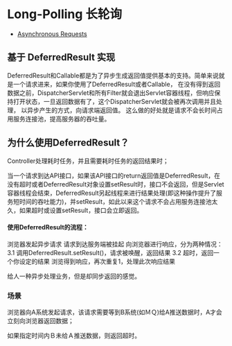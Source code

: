 
# Long-Polling 长轮询

- [Asynchronous Requests](https://docs.spring.io/spring/docs/current/spring-framework-reference/web.html#mvc-ann-async)

## 基于 DeferredResult 实现

DeferredResult和Callable都是为了异步生成返回值提供基本的支持。简单来说就是一个请求进来，如果你使用了DeferredResult或者Callable，
在没有得到返回数据之前，DispatcherServlet和所有Filter就会退出Servlet容器线程，但响应保持打开状态，一旦返回数据有了，这个DispatcherServlet就会被再次调用并且处理，
以异步产生的方式，向请求端返回值。
这么做的好处就是请求不会长时间占用服务连接池，提高服务器的吞吐量。

## 为什么使用DeferredResult？

Controller处理耗时任务，并且需要耗时任务的返回结果时；

当一个请求到达API接口，如果该API接口的return返回值是DeferredResult，在没有超时或者DeferredResult对象设置setResult时，接口不会返回，但是Servlet容器线程会结束，DeferredResult另起线程来进行结果处理(即这种操作提升了服务短时间的吞吐能力)，并setResult，如此以来这个请求不会占用服务连接池太久，如果超时或设置setResult，接口会立即返回。

#### 使用DeferredResult的流程：

浏览器发起异步请求
请求到达服务端被挂起
向浏览器进行响应，分为两种情况：
3.1 调用DeferredResult.setResult()，请求被唤醒，返回结果
3.2 超时，返回一个你设定的结果
浏览得到响应，再次重复1，处理此次响应结果
 

给人一种异步处理业务，但是却同步返回的感觉。

### 场景
浏览器向A系统发起请求，该请求需要等到B系统(如ＭＱ)给A推送数据时，A才会立刻向浏览器返回数据；

如果指定时间内Ｂ未给Ａ推送数据，则返回超时。